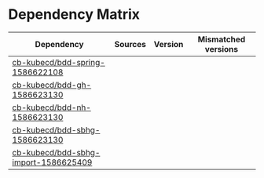 # Dependency Matrix

Dependency | Sources | Version | Mismatched versions
---------- | ------- | ------- | -------------------
[cb-kubecd/bdd-spring-1586622108](https://github.com/cb-kubecd/bdd-spring-1586622108.git) |  | []() | 
[cb-kubecd/bdd-gh-1586623130](https://github.com/cb-kubecd/bdd-gh-1586623130.git) |  | []() | 
[cb-kubecd/bdd-nh-1586623130](https://github.com/cb-kubecd/bdd-nh-1586623130.git) |  | []() | 
[cb-kubecd/bdd-sbhg-1586623130](https://github.com/cb-kubecd/bdd-sbhg-1586623130.git) |  | []() | 
[cb-kubecd/bdd-sbhg-import-1586625409](https://github.com/cb-kubecd/bdd-sbhg-import-1586625409.git) |  | []() | 
